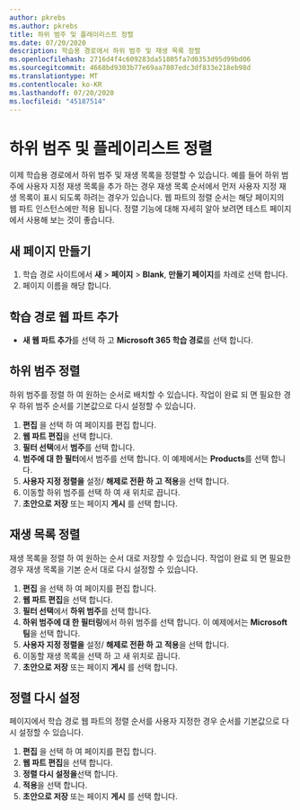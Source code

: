 ```yaml
---
author: pkrebs
ms.author: pkrebs
title: 하위 범주 및 플레이리스트 정렬
ms.date: 07/20/2020
description: 학습용 경로에서 하위 범주 및 재생 목록 정렬
ms.openlocfilehash: 2716d4f4c609283da51805fa7d0353d95d99bd06
ms.sourcegitcommit: 4668bd9303b77e69aa7807edc3df833e218eb98d
ms.translationtype: MT
ms.contentlocale: ko-KR
ms.lasthandoff: 07/20/2020
ms.locfileid: "45187514"
---
```

# <a name="sort-subcategories-and-playlists"></a>하위 범주 및 플레이리스트 정렬

이제 학습용 경로에서 하위 범주 및 재생 목록을 정렬할 수 있습니다. 예를 들어 하위 범주에 사용자 지정 재생 목록을 추가 하는 경우 재생 목록 순서에서 먼저 사용자 지정 재생 목록이 표시 되도록 하려는 경우가 있습니다. 웹 파트의 정렬 순서는 해당 페이지의 웹 파트 인스턴스에만 적용 됩니다. 정렬 기능에 대해 자세히 알아 보려면 테스트 페이지에서 사용해 보는 것이 좋습니다. 

## <a name="create-a-new-page"></a>새 페이지 만들기
1. 학습 경로 사이트에서 **새**  >  **페이지**  >  **Blank**, **만들기 페이지**를 차례로 선택 합니다.
2. 페이지 이름을 해당 합니다.

## <a name="add-the-learning-pathways-web-part"></a>학습 경로 웹 파트 추가
- **새 웹 파트 추가**를 선택 하 고 **Microsoft 365 학습 경로**를 선택 합니다.
 
## <a name="sort-subcategories"></a>하위 범주 정렬
하위 범주를 정렬 하 여 원하는 순서로 배치할 수 있습니다. 작업이 완료 되 면 필요한 경우 하위 범주 순서를 기본값으로 다시 설정할 수 있습니다.  
1. **편집** 을 선택 하 여 페이지를 편집 합니다.
2. **웹 파트 편집**을 선택 합니다.
3. **필터 선택**에서 **범주**를 선택 합니다. 
4. **범주에 대 한 필터**에서 범주를 선택 합니다. 이 예제에서는 **Products**를 선택 합니다. 
5. **사용자 지정 정렬을** 설정/ **해제로 전환 하 고** **적용**을 선택 합니다. 
6. 이동할 하위 범주를 선택 하 여 새 위치로 끕니다. 
7. **초안으로 저장** 또는 페이지 **게시** 를 선택 합니다. 

## <a name="sort-playlists"></a>재생 목록 정렬
재생 목록을 정렬 하 여 원하는 순서 대로 저장할 수 있습니다. 작업이 완료 되 면 필요한 경우 재생 목록을 기본 순서 대로 다시 설정할 수 있습니다.  
1. **편집** 을 선택 하 여 페이지를 편집 합니다.
2. **웹 파트 편집**을 선택 합니다.
3. **필터 선택**에서 **하위 범주**를 선택 합니다. 
4. **하위 범주에 대 한 필터링**에서 하위 범주를 선택 합니다. 이 예제에서는 **Microsoft 팀**을 선택 합니다.
5. **사용자 지정 정렬을** 설정/ **해제로 전환 하 고** **적용**을 선택 합니다. 
6. 이동할 재생 목록을 선택 하 고 새 위치로 끕니다. 
7. **초안으로 저장** 또는 페이지 **게시** 를 선택 합니다. 

## <a name="reset-sort"></a>정렬 다시 설정
페이지에서 학습 경로 웹 파트의 정렬 순서를 사용자 지정한 경우 순서를 기본값으로 다시 설정할 수 있습니다.  
1. **편집** 을 선택 하 여 페이지를 편집 합니다.
2. **웹 파트 편집**을 선택 합니다.
3. **정렬 다시 설정을**선택 합니다. 
4. **적용**을 선택 합니다. 
5. **초안으로 저장** 또는 페이지 **게시** 를 선택 합니다. 


